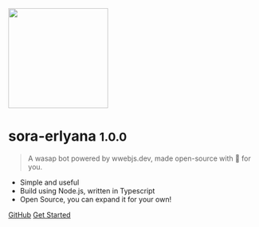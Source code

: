 <img width="200" src="https://i.ibb.co.com/7y1v1q4/hour.png">

# sora-erlyana <small>1.0.0</small>

> A wasap bot powered by wwebjs.dev, made open-source with 💚 for you.

- Simple and useful
- Build using Node.js, written in Typescript
- Open Source, you can expand it for your own!

[GitHub](https://github.com/gensart-x/sora-erlyana/)
[Get Started](welcome)
